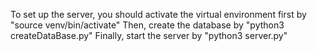 To set up the server, you should activate the virtual environment first by "source venv/bin/activate"
Then, create the database by "python3 createDataBase.py"
Finally, start the server by "python3 server.py"

